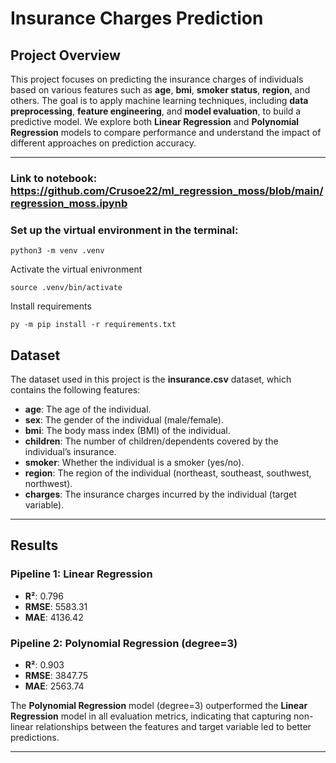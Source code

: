 # Insurance Charges Prediction

## Project Overview

This project focuses on predicting the insurance charges of individuals based on various features such as **age**, **bmi**, **smoker status**, **region**, and others. The goal is to apply machine learning techniques, including **data preprocessing**, **feature engineering**, and **model evaluation**, to build a predictive model. We explore both **Linear Regression** and **Polynomial Regression** models to compare performance and understand the impact of different approaches on prediction accuracy.

---

### Link to notebook: https://github.com/Crusoe22/ml_regression_moss/blob/main/regression_moss.ipynb  

### Set up the virtual environment in the terminal:
``` shell
python3 -m venv .venv
```
Activate the virtual enivronment
``` shell
source .venv/bin/activate
```

Install requirements
``` shell
py -m pip install -r requirements.txt
```






## Dataset

The dataset used in this project is the **insurance.csv** dataset, which contains the following features:

- **age**: The age of the individual.
- **sex**: The gender of the individual (male/female).
- **bmi**: The body mass index (BMI) of the individual.
- **children**: The number of children/dependents covered by the individual’s insurance.
- **smoker**: Whether the individual is a smoker (yes/no).
- **region**: The region of the individual (northeast, southeast, southwest, northwest).
- **charges**: The insurance charges incurred by the individual (target variable).

---

## Results

### Pipeline 1: Linear Regression
- **R²**: 0.796
- **RMSE**: 5583.31
- **MAE**: 4136.42

### Pipeline 2: Polynomial Regression (degree=3)
- **R²**: 0.903
- **RMSE**: 3847.75
- **MAE**: 2563.74

The **Polynomial Regression** model (degree=3) outperformed the **Linear Regression** model in all evaluation metrics, indicating that capturing non-linear relationships between the features and target variable led to better predictions.

---
